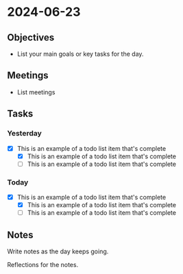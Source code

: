 # 2024-06-23

## Objectives

- List your main goals or key tasks for the day.

## Meetings

- List meetings

## Tasks

### Yesterday

- [x] This is an example of a todo list item that's complete
  - [x] This is an example of a todo list item that's complete
  - [ ] This is an example of a todo list item that's complete

### Today

- [x] This is an example of a todo list item that's complete
  - [x] This is an example of a todo list item that's complete
  - [ ] This is an example of a todo list item that's complete

## Notes 

Write notes as the day keeps going. 

Reflections for the notes.
